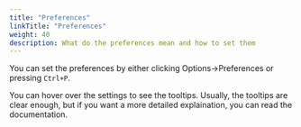 ```yaml
---
title: "Preferences"
linkTitle: "Preferences"
weight: 40
description: What do the preferences mean and how to set them
---
```


You can set the preferences by either clicking Options->Preferences or pressing `Ctrl+P`.

You can hover over the settings to see the tooltips. Usually, the tooltips are clear enough, but if you want a more detailed explaination, you can read the documentation.
